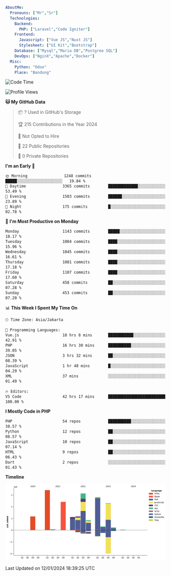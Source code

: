 ```yaml
AboutMe:
  Pronouns: ["Mr","Sr"]
  Technologies:
    Backend:
      PHP: ["Laravel","Code Igniter"]
    Frontend:
      Javascript: ["Vue JS","Nuxt JS"]
      Stylesheet: ["UI Kit","Bootstrap"]
    Database: ["Mysql","Maria DB","Postgree SQL"]
    DevOps: ["NginX","Apache","Docker"]
  Misc:
    Python: "Odoo"
    Place: "Bandung"
```

<!--START_SECTION:waka-->
![Code Time](http://img.shields.io/badge/Code%20Time-1%2C059%20hrs%2045%20mins-blue)

![Profile Views](http://img.shields.io/badge/Profile%20Views-0-blue)

**🐱 My GitHub Data** 

> 📦 ? Used in GitHub's Storage 
 > 
> 🏆 215 Contributions in the Year 2024
 > 
> 🚫 Not Opted to Hire
 > 
> 📜 22 Public Repositories 
 > 
> 🔑 0 Private Repositories 
 > 
**I'm an Early 🐤** 

```text
🌞 Morning                1248 commits        █████░░░░░░░░░░░░░░░░░░░░   19.84 % 
🌆 Daytime                3365 commits        █████████████░░░░░░░░░░░░   53.49 % 
🌃 Evening                1503 commits        ██████░░░░░░░░░░░░░░░░░░░   23.89 % 
🌙 Night                  175 commits         █░░░░░░░░░░░░░░░░░░░░░░░░   02.78 % 
```
📅 **I'm Most Productive on Monday** 

```text
Monday                   1143 commits        █████░░░░░░░░░░░░░░░░░░░░   18.17 % 
Tuesday                  1004 commits        ████░░░░░░░░░░░░░░░░░░░░░   15.96 % 
Wednesday                1045 commits        ████░░░░░░░░░░░░░░░░░░░░░   16.61 % 
Thursday                 1081 commits        ████░░░░░░░░░░░░░░░░░░░░░   17.18 % 
Friday                   1107 commits        ████░░░░░░░░░░░░░░░░░░░░░   17.60 % 
Saturday                 458 commits         ██░░░░░░░░░░░░░░░░░░░░░░░   07.28 % 
Sunday                   453 commits         ██░░░░░░░░░░░░░░░░░░░░░░░   07.20 % 
```


📊 **This Week I Spent My Time On** 

```text
🕑︎ Time Zone: Asia/Jakarta

💬 Programming Languages: 
Vue.js                   18 hrs 8 mins       ███████████░░░░░░░░░░░░░░   42.91 % 
PHP                      16 hrs 30 mins      ██████████░░░░░░░░░░░░░░░   39.05 % 
JSON                     3 hrs 32 mins       ██░░░░░░░░░░░░░░░░░░░░░░░   08.39 % 
JavaScript               1 hr 48 mins        █░░░░░░░░░░░░░░░░░░░░░░░░   04.29 % 
XML                      37 mins             ░░░░░░░░░░░░░░░░░░░░░░░░░   01.49 % 

🔥 Editors: 
VS Code                  42 hrs 17 mins      █████████████████████████   100.00 % 
```

**I Mostly Code in PHP** 

```text
PHP                      54 repos            ██████████░░░░░░░░░░░░░░░   38.57 % 
Python                   12 repos            ██░░░░░░░░░░░░░░░░░░░░░░░   08.57 % 
JavaScript               10 repos            ██░░░░░░░░░░░░░░░░░░░░░░░   07.14 % 
HTML                     9 repos             ██░░░░░░░░░░░░░░░░░░░░░░░   06.43 % 
Dart                     2 repos             ░░░░░░░░░░░░░░░░░░░░░░░░░   01.43 % 
```



**Timeline**

![Lines of Code chart](https://raw.githubusercontent.com/vheins/vheins/main/assets/bar_graph.png)


 Last Updated on 12/01/2024 18:39:25 UTC
<!--END_SECTION:waka-->
